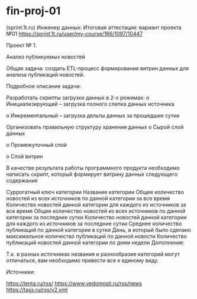 # fin-proj-01
(sprint.1t.ru) Инженер данных: Итоговая аттестация: вариант проекта №01
https://sprint.1t.ru/user/my-course/186/1097/10447 

Проект № 1.

Анализ публикуемых новостей

Общая задача: создать ETL-процесс формирования витрин данных для анализа публикаций новостей.

Подробное описание задачи:

Разработать скрипты загрузки данных в 2-х режимах:
o   Инициализирующий – загрузка полного слепка данных источника

o   Инкрементальный – загрузка дельты данных за прошедшие сутки

Организовать правильную структуру хранения данных
o   Сырой слой данных

o   Промежуточный слой

o   Слой витрин

В качестве результата работы программного продукта необходимо написать скрипт, который формирует витрину данных следующего содержания

Суррогатный ключ категории
Название категории
Общее количество новостей из всех источников по данной категории за все время
Количество новостей данной категории для каждого из источников за все время
Общее количество новостей из всех источников по данной категории за последние сутки
Количество новостей данной категории для каждого из источников за последние сутки
Среднее количество публикаций по данной категории в сутки
День, в который было сделано максимальное количество публикаций по данной новости
Количество публикаций новостей данной категории по дням недели
Дополнение:

Т.к. в разных источниках названия и разнообразие категорий могут отличаться, вам необходимо привести все к единому виду.

Источники:

https://lenta.ru/rss/
https://www.vedomosti.ru/rss/news
https://tass.ru/rss/v2.xml

